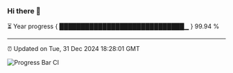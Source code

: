 ### Hi there 👋

⏳ Year progress { █████████████████████████████▁ } 99.94 %

---

⏰ Updated on Tue, 31 Dec 2024 18:28:01 GMT

![Progress Bar CI](https://github.com/ZhaoGui/ZhaoGui/workflows/Progress%20Bar%20CI/badge.svg)
